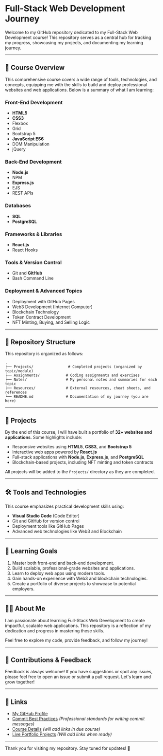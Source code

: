 # Full-Stack Web Development Journey

Welcome to my GitHub repository dedicated to my Full-Stack Web Development course! This repository serves as a central hub for tracking my progress, showcasing my projects, and documenting my learning journey.

---

## 🚀 Course Overview

This comprehensive course covers a wide range of tools, technologies, and concepts, equipping me with the skills to build and deploy professional websites and web applications. Below is a summary of what I am learning:

### Front-End Development
- **HTML5**
- **CSS3**
- Flexbox
- Grid
- Bootstrap 5
- **JavaScript ES6**
- DOM Manipulation
- jQuery

### Back-End Development
- **Node.js**
- NPM
- **Express.js**
- EJS
- REST APIs

### Databases
- **SQL**
- **PostgreSQL**

### Frameworks & Libraries
- **React.js**
- React Hooks

### Tools & Version Control
- Git and **GitHub**
- Bash Command Line

### Deployment & Advanced Topics
- Deployment with GitHub Pages
- Web3 Development (Internet Computer)
- Blockchain Technology
- Token Contract Development
- NFT Minting, Buying, and Selling Logic

---

## 📁 Repository Structure

This repository is organized as follows:

```
.
├── Projects/                # Completed projects (organized by topic/module)
├── Assignments/            # Coding assignments and exercises
├── Notes/                  # My personal notes and summaries for each topic
├── Resources/              # External resources, cheat sheets, and references
└── README.md               # Documentation of my journey (you are here)
```

---

## 🌟 Projects
By the end of this course, I will have built a portfolio of **32+ websites and applications**. Some highlights include:

- Responsive websites using **HTML5**, **CSS3**, and **Bootstrap 5**
- Interactive web apps powered by **React.js**
- Full-stack applications with **Node.js**, **Express.js**, and **PostgreSQL**
- Blockchain-based projects, including NFT minting and token contracts

All projects will be added to the `Projects/` directory as they are completed.

---

## 🛠 Tools and Technologies
This course emphasizes practical development skills using:

- **Visual Studio Code** (Code Editor)
- Git and GitHub for version control
- Deployment tools like GitHub Pages
- Advanced web technologies like Web3 and Blockchain

---

## 📝 Learning Goals

1. Master both front-end and back-end development.
2. Build scalable, professional-grade websites and applications.
3. Learn to deploy web apps using modern tools.
4. Gain hands-on experience with Web3 and blockchain technologies.
5. Create a portfolio of diverse projects to showcase to potential employers.

---

## 👨‍💻 About Me

I am passionate about learning Full-Stack Web Development to create impactful, scalable web applications. This repository is a reflection of my dedication and progress in mastering these skills.

Feel free to explore my code, provide feedback, and follow my journey!

---

## 🤝 Contributions & Feedback

Feedback is always welcome! If you have suggestions or spot any issues, please feel free to open an issue or submit a pull request. Let's learn and grow together!

---

## 🔗 Links

- [My GitHub Profile](https://github.com/sadokdiba)
- [Commit Best Practices](./Commit-Best-Practices.md) *(Professional standards for writing commit messages)*
- [Course Details](#) *(will add links in due course)*
- [Live Portfolio Projects](#) *(Will add links when ready)*

---

Thank you for visiting my repository. Stay tuned for updates! 🚀
